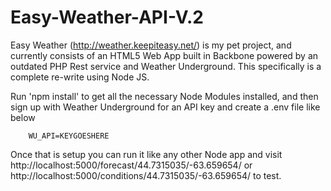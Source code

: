 Easy-Weather-API-V.2
====================

Easy Weather (http://weather.keepiteasy.net/) is my pet project, and currently consists of an HTML5 Web App built in Backbone powered by an outdated PHP Rest service and Weather Underground. This specifically is a complete re-write using Node JS.

Run 'npm install' to get all the necessary Node Modules installed, and then sign up with Weather Underground for an API key and create a .env file like below

		WU_API=KEYGOESHERE

Once that is setup you can run it like any other Node app and visit http://localhost:5000/forecast/44.7315035/-63.659654/ or http://localhost:5000/conditions/44.7315035/-63.659654/ to test.
